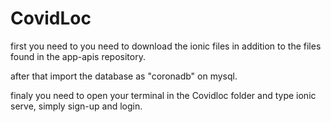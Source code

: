 # CovidLoc

first you need to you need to download the ionic files in addition to the files found in the app-apis repository.

after that import the database as "coronadb" on mysql.

finaly you need to open your terminal in the Covidloc folder and type ionic serve, simply sign-up and login.

